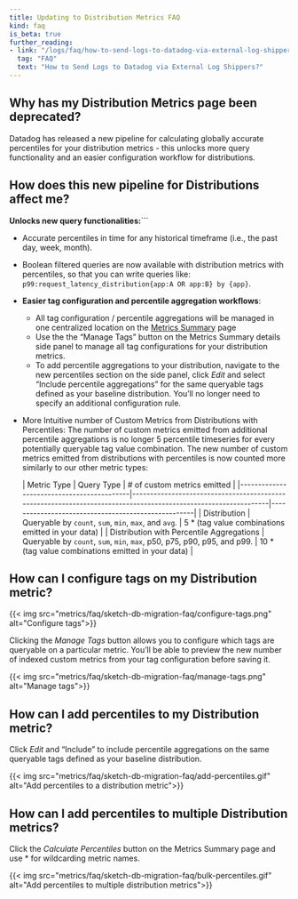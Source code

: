 ```yaml
---
title: Updating to Distribution Metrics FAQ
kind: faq
is_beta: true
further_reading:
- link: "/logs/faq/how-to-send-logs-to-datadog-via-external-log-shippers/"
  tag: "FAQ"
  text: "How to Send Logs to Datadog via External Log Shippers?"
---
```


## Why has my Distribution Metrics page been deprecated?

Datadog has released a new pipeline for calculating globally accurate percentiles for your distribution metrics - this unlocks more query functionality and an easier configuration workflow for distributions.

## How does this new pipeline for Distributions affect me? 

**Unlocks new query functionalities:**```
  - Accurate percentiles in time for any historical timeframe (i.e., the past day, week, month).
  - Boolean filtered queries are now available with distribution metrics with percentiles, so that you can write queries like: `p99:request_latency_distribution{app:A OR app:B} by {app}`.
- **Easier tag configuration and percentile aggregation workflows**:
  - All tag configuration / percentile aggregations will be managed in one centralized location on the [Metrics Summary][1] page
  - Use the the “Manage Tags” button on the Metrics Summary details side panel to manage all tag configurations for your distribution metrics.
  - To add percentile aggregations to your distribution, navigate to the new percentiles section on the side panel, click *Edit* and select “Include percentile aggregations” for the same queryable tags defined as your baseline distribution. You’ll no longer need to specify an additional configuration rule.
- More Intuitive number of Custom Metrics from Distributions with Percentiles:
  The number of custom metrics emitted from additional percentile aggregations is no longer 5 percentile timeseries for every potentially queryable tag value combination. The new number of custom metrics emitted from distributions with percentiles is now counted more similarly to our other metric types:

  | Metric Type                               | Query Type                                                                                                     | # of custom metrics emitted               |
|-------------------------------------------|----------------------------------------------------------------------------------------------------------------|----------------------------------------------------|
| Distribution                              | Queryable by `count`, `sum`, `min`, `max`, and `avg`.                                                          | 5 * (tag value combinations emitted in your data)  |
| Distribution with Percentile Aggregations | Queryable by `count`, `sum`, `min`, `max`, p50,  p75,  p90, p95, and p99. | 10 * (tag value combinations emitted in your data) |


## How can I configure tags on my Distribution metric? 

{{< img src="metrics/faq/sketch-db-migration-faq/configure-tags.png" alt="Configure tags">}}

Clicking the *Manage Tags* button allows you to configure which tags are queryable on a particular metric. You’ll be able to preview the new number of indexed custom metrics from your tag configuration before saving it.

{{< img src="metrics/faq/sketch-db-migration-faq/manage-tags.png" alt="Manage tags">}}

## How can I add percentiles to my Distribution metric? 

Click *Edit* and “Include” to include percentile aggregations on the same queryable tags defined as your baseline distribution.

{{< img src="metrics/faq/sketch-db-migration-faq/add-percentiles.gif" alt="Add percentiles to a distribution metric">}}

## How can I add percentiles to multiple Distribution metrics?

Click the *Calculate Percentiles* button on the Metrics Summary page and use * for wildcarding metric names.

{{< img src="metrics/faq/sketch-db-migration-faq/bulk-percentiles.gif" alt="Add percentiles to multiple distribution metrics">}}


[1]: https://app.datadoghq.com/metric/summary
